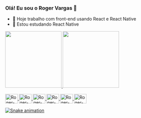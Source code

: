 ### Olá! Eu sou o Roger Vargas 👋

- 🔭 Hoje trabalho com front-end usando React e React Native
- 🌱 Estou estudando React Native

<div>
  <a href="https://github.com/rogervargass/rogervargass">
  <img height="180em" src="https://github-readme-stats.vercel.app/api?username=rogervargass&show_icons=true&theme=aura_dark">
  <img height="180em" src="https://github-readme-stats.vercel.app/api/top-langs/?username=rogervargass&layout=compact&langs_count=16&theme=aura_dark">
</div>
  
<div style="display: inline_block"><br>
  <img align="center" alt="Roger-Ts" height="30" width="40" src="https://cdn.jsdelivr.net/gh/devicons/devicon/icons/typescript/typescript-original.svg">
  <img align="center" alt="Roger-Js" height="30" width="40" src="https://cdn.jsdelivr.net/gh/devicons/devicon/icons/javascript/javascript-original.svg">
  <img align="center" alt="Roger-React" height="30" width="40" src="https://cdn.jsdelivr.net/gh/devicons/devicon/icons/react/react-original.svg">
  <img align="center" alt="Roger-Java" height="30" width="40" src="https://cdn.jsdelivr.net/gh/devicons/devicon/icons/java/java-original.svg">
  <img align="center" alt="Roger-Angular" height="30" width="40" src="https://cdn.jsdelivr.net/gh/devicons/devicon/icons/angularjs/angularjs-original.svg">
  <img align="center" alt="Roger-Spring" height="30" width="40" src="https://cdn.jsdelivr.net/gh/devicons/devicon/icons/spring/spring-original.svg">
</div>
  
![Snake animation](https://github.com/rogervargass/rogervargass/blob/output/github-contribution-grid-snake.svg)


